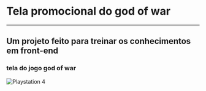 # Tela promocional do god of war

--------------------------------

## Um projeto feito para treinar os conhecimentos em front-end

### tela do jogo god of war 

![Playstation 4](https://img.shields.io/badge/Playstation%204-003791?style=for-the-badge&logo=playstation-4&logoColor=white)
